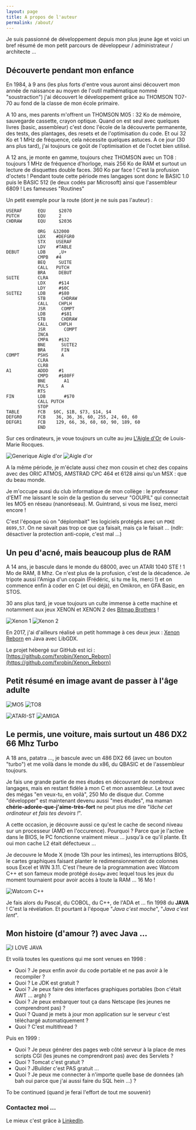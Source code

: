 ```yaml
---
layout: page
title: A propos de l'auteur
permalink: /about/
---
```


Je suis passionné de développement depuis mon plus jeune âge et voici un bref résumé de mon petit parcours de développeur / administrateur / architecte  ...

## Découverte pendant mon enfance

En 1984, à 9 ans (les plus forts d'entre vous auront ainsi découvert mon année de naissance au moyen de l'outil mathématique nommé "soustraction") j'ai découvert le développement grâce au THOMSON TO7-70 au fond de la classe de mon école primaire.

A 10 ans, mes parents m'offrent un THOMSON M05 : 32 Ko de mémoire, sauvegarde cassette, crayon optique. Quand on est seul avec quelques livres (basic, assembleur) c'est donc l'école de la découverte permanente, des tests, des plantages, des resets et de l'optimisation du code. Et oui 32 Ko et 1 MHz de fréquence, cela nécessite quelques astuces. A ce jour (30 ans plus tard), j'ai toujours ce goût de l'optimisation et de l'octet bien utilisé.

A 12 ans, je monte en gamme, toujours chez THOMSON avec un TO8 : toujours 1 MHz de fréquence d'horloge, mais 256 Ko de RAM et surtout un lecture de disquettes double faces. 360 Ko par face ! C'est la profusion d'octets ! Pendant toute cette période mes langages sont donc le BASIC 1.0 puis le BASIC 512 (le deux codés par Microsoft) ainsi que l'assembleur 6809 ! Les fameuses "Routines" 

Un petit exemple pour la route (dont je ne suis pas l'auteur) :

```
USERAF      EQU     $2070
PUTCH       EQU     2
CHDRAW      EQU     $2036

            ORG   &32000
            LDX    #DEFGR0
            STX    USERAF
            LDV    #TABLE
DEBUT       LDB     ,U+
            CMPB   #4
            BEQ     SUITE
            CALL   PUTCH
            BRA     DEBUT
SUITE       CLRA
            LDX     #$14
            LDY     #$0C
SUITE2      LDB     #$80
            STB      CHDRAW
            CALL    CHPLH
            JSR      COMPT
            LDB      #$81
            STB      CHDRAW
            CALL    CHPLH
            JSR       COMPT
            INCA
            CMPA    #$32
            BNE      SUITE2
            BRA      FIN
COMPT       PSHS     A
            CLRA    
            CLRB
A1          ADDD    #1 
            CMPD    #$80FF
            BNE       A1
            PULS     A
            RTS
FIN         LDB       #$70
            CALL PUTCH
            STOP
TABLE       FCB   $0C, $1B, $73, $14, $4
DEFGR0      FCB    36, 36, 36, 60, 255, 24, 60, 60
DEFGR1      FCB    129, 66, 36, 60, 60, 90, 189, 60
            END           

```

Sur ces ordinateurs, je voue toujours un culte au jeu [L'Aigle d'Or](https://fr.wikipedia.org/wiki/L%27Aigle_d%27or) de Louis-Marie Rocques.

![Generique Aigle d'or](/images/generique-aigle-d-or.png)
![Aigle d'or](/images/aigle-d-or.jpg)

A la même période, je m'éclate aussi chez mon cousin et chez des copains avec des ORIC ATMOS, AMSTRAD CPC 464 et 6128 ainsi qu'un MSX : que du beau monde.

Je m'occupe aussi du club informatique de mon collège : le professeur d'EMT me laissant le soin de la gestion du serveur "GOUPIL" qui connectait les MO5 en réseau (nanoréseau). M. Guintrand, si vous me lisez, merci encore !

C'est l'époque où on "déplombait" les logiciels protégés avec un `POKE 8699,57`. On ne savait pas trop ce que ça faisait, mais ça le faisait ... (ndlr:  désactiver la protection anti-copie, c'est mal ...)


## Un peu d'acné, mais beaucoup plus de RAM 

A 14 ans, je bascule dans le monde du 68000, avec un ATARI 1040 STE ! 1 Mo de RAM, 8 Mhz. Ce n'est plus de la profusion, c'est de la décadence. Je tripote aussi l'Amiga d'un copain (Frédéric, si tu me lis, merci !) et on commence enfin à coder en C (et oui déjà), en Omikron, en GFA Basic, en STOS.

30 ans plus tard, je voue toujours un culte immense à cette machine et notamment aux jeux XENON et XENON 2 des [Bitmap Brothers](https://fr.wikipedia.org/wiki/Bitmap_Brothers) !

![Xenon 1](/images/xenon-1.jpg)
![Xenon 2](/images/xenon-2.jpg)

En 2017, j'ai d'ailleurs réalisé un petit hommage à ces deux jeux : [Xenon Reborn](https://www.youtube.com/watch?v=ki39sbk4VKc) en Java avec LibGDX.

Le projet hébergé sur GitHub est ici : [https://github.com/fxrobin/Xenon_Reborn](https://github.com/fxrobin/Xenon_Reborn)

## Petit résumé en image avant de passer à l'âge adulte

![MO5](/images/mo5.png)
![TO8](/images/to8.png)

![ATARI-ST](/images/atari-st.png)
![AMIGA](/images/amiga.png)

## Le permis, une voiture, mais surtout un 486 DX2 66 Mhz Turbo

A 18 ans, patatra ..., je bascule avec un 486 DX2 66 (avec un bouton "turbo") et me voilà dans le monde du x86, du QBASIC et de l'assembleur toujours. 

Je fais une grande partie de mes études en découvrant de nombreux langages, mais en restant fidèle à mon C et mon assembleur. Le tout avec des mégas "en veux-tu, en voilà", 250 Mo de disque dur. Comme "développer" est maintenant devenu aussi "mes études",
ma maman **chérie-adorée-que-j'aime-très-fort** ne peut plus me dire "*lâche cet ordinateur et fais tes devoirs !*".

A cette occasion, je découvre aussi ce qu'est le cache de second niveau sur un processeur (AMD en l'occurence). Pourquoi ? Parce que je l'active dans le BIOS, le PC fonctionne vraiment mieux ... jusqu'à ce qu'il plante. Et oui mon cache L2 était défectueux ... 


Je decouvre le Mode X (mode 13h pour les intimes), les interruptions BIOS, le cartes graphiques faisant planter le redimensionnement de colonnes sous Excel et WIN 3.11. C'est l'heure de la programmation avec Watcom C++ et son fameux mode protégé `dos4gw` avec lequel tous les jeux du moment tournaient pour avoir accès à toute la RAM ... 16 Mo !

![Watcom C++](/images/watcom.png)

Je fais alors du Pascal, du COBOL, du C++, de l'ADA et ... fin 1998 du **JAVA** ! C'est la révélation. Et pourtant à l'époque "*Java c'est moche*", "*Java c'est lent*". 

## Mon histoire (d'amour ?) avec Java ...

![I LOVE JAVA](/images/i-love-java.png)

Et voilà toutes les questions qui me sont venues en 1998 :

* Quoi ? Je peux enfin avoir du code portable et ne pas avoir à le recompiler ?
* Quoi ? Le JDK est gratuit ?
* Quoi ? Je peux faire des interfaces graphiques portables (bon c'était AWT ... argh) ?
* Quoi ? Je peux embarquer tout ça dans Netscape (les jeunes ne comprendront pas) ?
* Quoi ? Quand je mets à jour mon application sur le serveur c'est téléchargé automatiquement ?
* Quoi ? C'est multithread ?

Puis en 1999 :
* Quoi ? Je peux générer des pages web côté serveur à la place de mes scripts CGI (les jeunes ne comprendront pas) avec des Servlets ?
* Quoi ? Tomcat c'est gratuit ?
* Quoi ? JBuilder c'est PAS gratuit ... 
* Quoi ? Je peux me connecter à n'importe quelle base de données (ah bah oui parce que j'ai aussi faire du SQL hein ...) ?

To be continued (quand je ferai l'effort de tout me souvenir)


### Contactez moi ...

Le mieux c'est grâce à [LinkedIn](https://www.linkedin.com/in/fxrobin).
